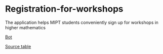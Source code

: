 # Registration-for-workshops

The application helps MIPT students conveniently sign up for workshops in higher mathematics


[Bot](https://t.me/MIPTRegistrationForWorkshopsBot)

[Source table](https://docs.google.com/spreadsheets/d/1kw91f5v-LfkUGEJNlEZ8UP9u0Mk1rV6V5FF91qmdgoE/edit#gid=984893817)
